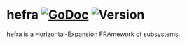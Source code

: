 # hefra [![GoDoc](https://godoc.org/github.com/vipally/hefra?status.svg)](https://godoc.org/github.com/vipally/hefra) ![Version](https://img.shields.io/badge/version-0.0.1-green.svg)
hefra is a  Horizontal-Expansion FRAmework of subsystems.
